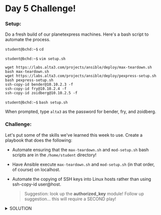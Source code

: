 # Day 5 Challenge!

### Setup:

Do a fresh build of our planetexpress machines. Here's a bash script to automate the process.

`student@bchd:~$` `cd`
    
`student@bchd:~$` `vim setup.sh`
    
    wget https://labs.alta3.com/projects/ansible/deploy/max-teardown.sh
    bash max-teardown.sh
    wget https://labs.alta3.com/projects/ansible/deploy/pexpress-setup.sh
    bash pexpress-setup.sh
    ssh-copy-id bender@10.10.2.3 -f
    ssh-copy-id fry@10.10.2.4 -f
    ssh-copy-id zoidberg@10.10.2.5 -f
    
`student@bchd:~$` `bash setup.sh`

When prompted, type `alta3` as the password for bender, fry, and zoidberg.

### Challenge:

Let's put some of the skills we've learned this week to use. Create a playbook that does the following:

- Automate ensuring that the `max-teardown.sh` and `mod-setup.sh` bash scripts are in the `/home/student` directory!

- Have Ansible execute `max-teardown.sh` and `mod-setup.sh` (in that order, of course) on localhost.

- Automate the copying of SSH keys into Linux hosts rather than using ssh-copy-id user@host.
    > Suggestion: look up the **authorized_key** module!
    > Follow up suggestion... this will require a SECOND play!

<details>
<summary>SOLUTION</summary>
<br>

    - name: copy keys into remote hosts
      hosts: planet_express

      tasks:
      - name: Set authorized key taken from file
        become: yes
        authorized_key:
          user: "{{ ansible_user }}" # name of the user we SSH into the system as
          state: present
          key: "{{ lookup('file', '~/.ssh/id_rsa.pub') }}" # public key on the controller
        when: ansible_distribution == "Ubuntu"
    
</details>
